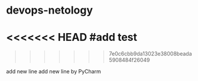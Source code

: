 # devops-netology
<<<<<<< HEAD
#add test
=======
>>>>>>> 7e0c6cbb9da13023e38008beada5908484f26049

add new line
add new line by PyCharm
